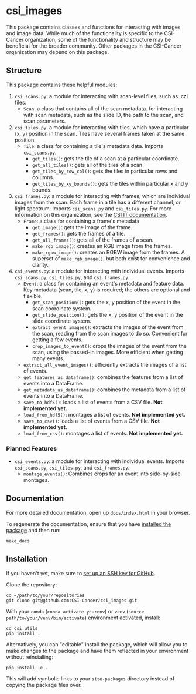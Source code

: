# csi_images

This package contains classes and functions for interacting with images and image data.
While much of the functionality is specific to the CSI-Cancer organization, some of the
functionality and structure may be beneficial for the broader community. 
Other packages in the CSI-Cancer organization may depend on this package.

## Structure

This package contains these helpful modules:

1. `csi_scans.py`: a module for interacting with scan-level files, such as .czi files.
   * `Scan`: a class that contains all of the scan metadata. for interacting with scan
     metadata, such as the slide ID, the path to the scan, and scan parameters.
2. `csi_tiles.py`: a module for interacting with tiles, which have a particular (x, y)
   position in the scan. Tiles have several frames taken at the same position. 
   * `Tile`: a class for containing a tile's metadata data. Imports `csi_scans.py`.
     * `get_tiles()`: gets the tile of a scan at a particular coordinate.
     * `get_all_tiles()`: gets all of the tiles of a scan.
     * `get_tiles_by_row_col()`: gets the tiles in particular rows and columns.
     * `get_tiles_by_xy_bounds()`: gets the tiles within particular x and y bounds.
5. `csi_frames.py`: a module for interacting with frames, which are individual images
   from the scan. Each frame in a tile has a different channel, or light spectrum.
   Imports `csi_scans.py` and `csi_tiles.py`. For more information on this organization,
   see the [CSI IT documentation](https://uscedu.sharepoint.com/sites/CSIITSoftware).
   * `Frame`: a class for containing a frame's metadata.
     * `get_image()`: gets the image of the frame.
     * `get_frames()`: gets the frames of a tile.
     * `get_all_frames()`: gets all of the frames of a scan.
     * `make_rgb_image()`: creates an RGB image from the frames.
     * `make_rgbw_image()`: creates an RGBW image from the frames. A superset of
       `make_rgb_image()`, but both exist for convenience and clarity.
6. `csi_events.py`: a module for interacting with individual events. Imports
   `csi_scans.py`, `csi_tiles.py`, and `csi_frames.py`.
   * `Event`: a class for containing an event's metadata and feature data. Key metadata
   (scan, tile, x, y) is required; the others are optional and flexible.
     * `get_scan_position()`: gets the x, y position of the event in the scan
       coordinate system.
     * `get_slide_position()`: gets the x, y position of the event in the slide
       coordinate system.
     * `extract_event_images()`: extracts the images of the event from the scan,
       reading from the scan images to do so. Convenient for getting a few events.
     * `crop_images_to_event()`: crops the images of the event from the scan, using
       the passed-in images. More efficient when getting many events.
   * `extract_all_event_images()`: efficiently extracts the images of a list of events.
   * `get_features_as_dataframe()`: combines the features from a list of events into a
   DataFrame.
   * `get_metadata_as_dataframe()`: combines the metadata from a list of events into a
   DataFrame.
   * `save_to_hdf5()`: loads a list of events from a CSV file. **Not implemented yet.**
   * `load_from_hdf5()`: montages a list of events. **Not implemented yet.**
   * `save_to_csv()`: loads a list of events from a CSV file. **Not implemented yet.**
   * `load_from_csv()`: montages a list of events. **Not implemented yet.**

### Planned Features

* `csi_events.py`: a module for interacting with individual events. Imports
  `csi_scans.py`, `csi_tiles.py`, and `csi_frames.py`.
    * `montage_events()`: Combines crops for an event into side-by-side montages.

## Documentation

For more detailed documentation, open up `docs/index.html` in your browser.

To regenerate the documentation, ensure that you
have [installed the package](#installation) and then run:

```commandline
make_docs
```

## Installation

If you haven't yet, make sure
to [set up an SSH key for GitHub](https://docs.github.com/en/authentication/connecting-to-github-with-ssh/generating-a-new-ssh-key-and-adding-it-to-the-ssh-agent).

Clone the repository:

```commandline
cd ~/path/to/your/repositories
git clone git@github.com:CSI-Cancer/csi_images.git
```

With your `conda` (`conda activate yourenv`) or 
`venv` (`source path/to/your/venv/bin/activate`) environment activated, install:

```commandline
cd csi_utils
pip install .
```

Alternatively, you can "editable" install the package, which will allow you to make
changes to the package and have them reflected in your environment without reinstalling:

```commandline
pip install -e .
```

This will add symbolic links to your `site-packages` directory instead of copying the
package files over.
